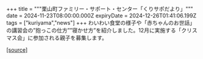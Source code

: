 +++
title = """栗山町ファミリー・サポート・センター「くりサポだより」"""
date = 2024-11-23T08:00:00.000Z
expiryDate = 2024-12-26T01:41:06.199Z
tags = ["kuriyama","news"]
+++
わいわい食堂の様子や「赤ちゃんのお世話」の講習会の”抱っこの仕方””寝かせ方”を紹介しました。12月に実施する「クリスマス会」に参加される親子を募集します。

[[source]](https://www.town.kuriyama.hokkaido.jp/soshiki/39/17422.html)
